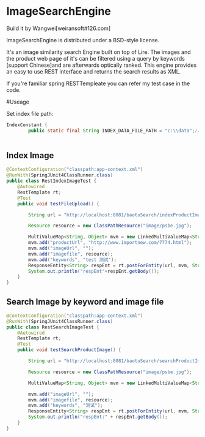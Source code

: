 ImageSearchEngine
=================
Build it by Wangwei[weiransoft#126.com]

 ImageSearchEngine is distributed under a BSD-style license.
 
It's an image similarity search Engine built on top of Lire.  The images and the product web page of it's  can be filtered using a query by keywords [support Chinese]and  are afterwards optically ranked. This engine provides an easy to use REST  interface and returns the search results as XML.


If you're familiar spring RESTTempleate you can refer my test case in the code.

#Useage

Set index file path:

```Java
IndexConstant {
        public static final String INDEX_DATA_FILE_PATH = "c:\\data";//Modify this path
        
```

## Index Image

```Java
@ContextConfiguration("classpath:app-context.xml")
@RunWith(SpringJUnit4ClassRunner.class)
public class RestIndexImageTest {
    @Autowired
	RestTemplate rt;
	@Test
	public void testFileUpload() {

		String url = "http://localhost:8081/baotuSearch/indexProductImage";

		Resource resource = new ClassPathResource("image/psbe.jpg");

		MultiValueMap<String, Object> mvm = new LinkedMultiValueMap<String, Object>();
		mvm.add("productUrl", "http://www.importnew.com/7774.html");
		mvm.add("imageUrl", "");
		mvm.add("imagefile", resource);
		mvm.add("keywords", "test 测试");
		ResponseEntity<String> respEnt = rt.postForEntity(url, mvm, String.class);
		System.out.println("respEnt"+respEnt.getBody());
	}
}
```

## Search Image by keyword and image file

```java
@ContextConfiguration("classpath:app-context.xml")
@RunWith(SpringJUnit4ClassRunner.class)
public class RestSearchImageTest {
    @Autowired
	RestTemplate rt;
	@Test
	public void testSearchProductImage() {

		String url = "http://localhost:8081/baotuSearch/searchProductImage";

		Resource resource = new ClassPathResource("image/psbe.jpg");

		MultiValueMap<String, Object> mvm = new LinkedMultiValueMap<String, Object>();

		mvm.add("imageUrl", "");
		mvm.add("imagefile", resource);
		mvm.add("keywords", "测试");
		ResponseEntity<String> respEnt = rt.postForEntity(url, mvm, String.class);
		System.out.println("respEnt:" + respEnt.getBody());
	}
}
```
